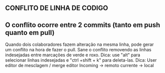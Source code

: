 ## CONFLITO DE LINHA DE CODIGO
## O conflito ocorre entre 2 commits (tanto em push quanto em pull)
Quando dois colaboradores fazem alteração na mesma linha, pode gerar um conflito na hora de fazer o pull. Sane o conflito removendo as linhas indesejadas entre marcações de verde e roxo.
Dica: use "alt" para selecionar linhas indesejadas e "ctrl +shift + k" para deleta-las.
Dica: User editor de mesclagem / merge editor
  Incoming -> remoto
  currente -> local

  


